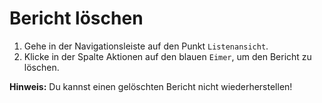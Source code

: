 # Bericht löschen

1. Gehe in der Navigationsleiste auf den Punkt `Listenansicht`.
2. Klicke in der Spalte Aktionen auf den blauen `Eimer`, um den Bericht zu löschen.

**Hinweis:** Du kannst einen gelöschten Bericht nicht wiederherstellen!